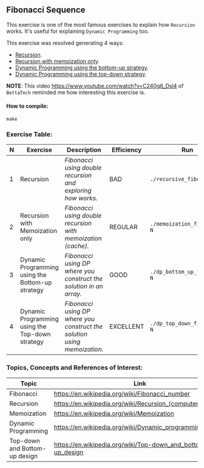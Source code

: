 ## Fibonacci Sequence

This exercise is one of the most famous exercises to explain how `Recursion` works.
It's useful for explaining `Dynamic Programming` too.

This exercise was resolved generating 4 ways:
- [Recursion](./recursive_fibonacci.c#L18-L22).
- [Recursion with memoization only](./memoization_fibonacci.c#L21-L26).
- [Dynamic Programming using the bottom-up strategy](./dp_bottom_up_fibonacci.c#L18-L27).
- [Dynamic Programming using the top-down strategy](./dp_top_down_fibonacci.c#L18-L30).

**NOTE**:
This video https://www.youtube.com/watch?v=C240g6_Dsl4 of `BettaTech` reminded me how interesting this exercise is.

#### How to compile:
```shell
make
```

### Exercise Table:
| N   | Exercise                                         | Description                                                              | Efficiency | Run                          |
|-----|--------------------------------------------------|--------------------------------------------------------------------------|------------|------------------------------|
| 1   | Recursion                                        | *Fibonacci using double recursion and exploring how works.*              | BAD        | `./recursive_fibonacci N`    |
| 2   | Recursion with Memoization only                  | *Fibonacci using double recursion with memoization (cache).*             | REGULAR    | `./memoization_fibonacci N`  |
| 3   | Dynamic Programming using the Bottom-up strategy | *Fibonacci using DP where you construct the solution in an array.*       | GOOD       | `./dp_bottom_up_fibonacci N` |
| 4   | Dynamic Programming using the Top-down strategy  | *Fibonacci using DP where you construct the solution using memoization.* | EXCELLENT  | `./dp_top_down_fibonacci N`  |

### Topics, Concepts and References of Interest:
| Topic                         | Link                                                        |
|-------------------------------|-------------------------------------------------------------|
| Fibonacci                     | https://en.wikipedia.org/wiki/Fibonacci_number              |
| Recursion                     | https://en.wikipedia.org/wiki/Recursion_(computer_science)  |
| Memoization                   | https://en.wikipedia.org/wiki/Memoization                   |
| Dynamic Programming           | https://en.wikipedia.org/wiki/Dynamic_programming           |
| Top-down and Bottom-up design | https://en.wikipedia.org/wiki/Top-down_and_bottom-up_design |
